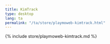 ```yaml
---
title: KimTrack
type: desktop
lang: ta
permalink: "/ta/store/playmoweb-kimtrack.html"
---
```


{% include store/playmoweb-kimtrack.md %}
